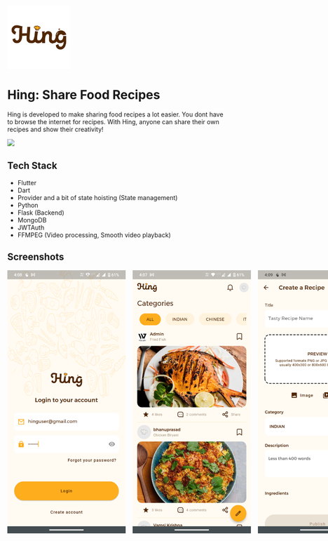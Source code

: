 <img width=144 height=144 src='/docs/images/logo.webp' />

# Hing: Share Food Recipes

Hing is developed to make sharing food recipes a lot easier. You dont have to browse the internet for recipes. With Hing, anyone can share their own recipes and show their creativity!  

<a href="https://play.google.com/store/apps/details?id=com.hing"><img src="https://play.google.com/intl/en_us/badges/static/images/badges/en_badge_web_generic.png" height="70"></a>


## Tech Stack

- Flutter
- Dart
- Provider and a bit of state hoisting (State management)
- Python
- Flask (Backend)
- MongoDB
- JWTAuth
- FFMPEG (Video processing, Smooth video playback)

## Screenshots
<div style="display:flex">
  <img src="/docs/images/login_screen.webp" height="600" width="270" />
  &nbsp&nbsp&nbsp&nbsp
  <img src="/docs/images/home_screen.webp" height="600" width="270" />
  &nbsp&nbsp&nbsp&nbsp
  <img src="/docs/images/recipe_screen.webp" height="600" width="272" />
</div>

